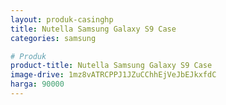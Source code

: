```yaml
---
layout: produk-casinghp
title: Nutella Samsung Galaxy S9 Case
categories: samsung

# Produk
product-title: Nutella Samsung Galaxy S9 Case
image-drive: 1mz8vATRCPPJ1JZuCChhEjVeJbEJkxfdC
harga: 90000
---
```

